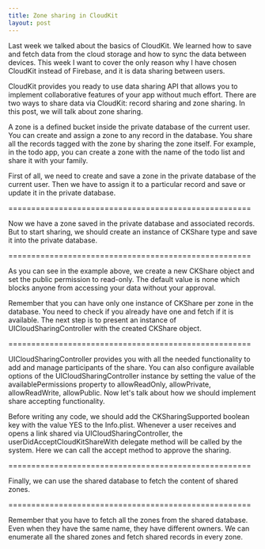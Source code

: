 ```yaml
---
title: Zone sharing in CloudKit
layout: post
---
```


Last week we talked about the basics of CloudKit. We learned how to save and fetch data from the cloud storage and how to sync the data between devices. This week I want to cover the only reason why I have chosen CloudKit instead of Firebase, and it is data sharing between users.

CloudKit provides you ready to use data sharing API that allows you to implement collaborative features of your app without much effort. There are two ways to share data via CloudKit: record sharing and zone sharing. In this post, we will talk about zone sharing.

A zone is a defined bucket inside the private database of the current user. You can create and assign a zone to any record in the database. You share all the records tagged with the zone by sharing the zone itself. For example, in the todo app, you can create a zone with the name of the todo list and share it with your family.

First of all, we need to create and save a zone in the private database of the current user. Then we have to assign it to a particular record and save or update it in the private database.

=====================================================

Now we have a zone saved in the private database and associated records. But to start sharing, we should create an instance of CKShare type and save it into the private database.

=====================================================

As you can see in the example above, we create a new CKShare object and set the public permission to read-only. The default value is none which blocks anyone from accessing your data without your approval.

Remember that you can have only one instance of CKShare per zone in the database. You need to check if you already have one and fetch if it is available. The next step is to present an instance of UICloudSharingController with the created CKShare object.

=====================================================

UICloudSharingController provides you with all the needed functionality to add and manage participants of the share. You can also configure available options of the UICloudSharingController instance by setting the value of the availablePermissions property to allowReadOnly, allowPrivate, allowReadWrite, allowPublic. Now let's talk about how we should implement share accepting functionality.

Before writing any code, we should add the CKSharingSupported boolean key with the value YES to the Info.plist. Whenever a user receives and opens a link shared via UICloudSharingController, the userDidAcceptCloudKitShareWith delegate method will be called by the system. Here we can call the accept method to approve the sharing.

=====================================================

Finally, we can use the shared database to fetch the content of shared zones.

=====================================================

Remember that you have to fetch all the zones from the shared database. Even when they have the same name, they have different owners. We can enumerate all the shared zones and fetch shared records in every zone.

